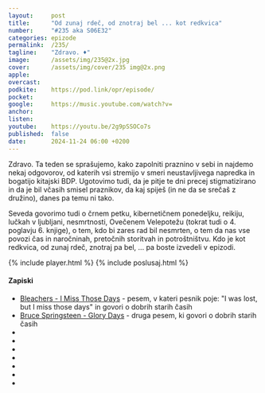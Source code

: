 ```yaml
---
layout: 	post
title:  	"Od zunaj rdeč, od znotraj bel ... kot redkvica"
number: 	"#235 aka S06E32"
categories:	epizode
permalink:	/235/
tagline: 	"Zdravo. ♦️"
image:		/assets/img/235@2x.jpg
cover:		/assets/img/cover/235 img@2x.png
apple:		
overcast:	
podkite:	https://pod.link/opr/episode/
pocket:		
google:		https://music.youtube.com/watch?v=
anchor:		
listen:		
youtube:	https://youtu.be/2g9pSSOCo7s
published:	false
date: 		2024-11-24 06:00 +0200
---
```


Zdravo. Ta teden se sprašujemo, kako zapolniti praznino v sebi in najdemo nekaj odgovorov, od katerih vsi stremijo v smeri neustavljivega napredka in bogatijo kitajski BDP. Ugotovimo tudi, da je pitje te dni precej stigmatizirano in da je bil včasih smisel praznikov, da kaj spiješ (in ne da se srečaš z družino), danes pa temu ni tako. 

Seveda govorimo tudi o črnem petku, kibernetičnem ponedeljku, reikiju, lučkah v ljubljani, nesmrtnosti, Ovečenem Velepotežu (tokrat tudi o 4. poglavju 6. knjige), o tem, kdo bi zares rad bil nesmrten, o tem da nas vse povozi čas in naročninah, pretočnih storitvah in potroštništvu. Kdo je kot redkvica, od zunaj rdeč, znotraj pa bel, ... pa boste izvedeli v epizodi. 

{% include player.html %}
{% include poslusaj.html %}

<!--break-->

#### Zapiski

- [Bleachers - I Miss Those Days](https://www.youtube.com/watch?v=qQy12GH1Fl4) - pesem, v kateri pesnik poje: "I was lost, but I miss those days" in govori o dobrih starih časih 
- [Bruce Springsteen - Glory Days](https://www.youtube.com/watch?v=6vQpW9XRiyM) - druga pesem, ki govori o dobrih starih časih
- []()
- []()
- []()
- []()
- []()
- []()
- []()
